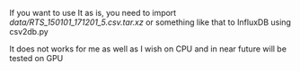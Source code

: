 If you want to use It as is, you need to import *data/RTS_150101_171201_5.csv.tar.xz* or something like that to InfluxDB using csv2db.py

It does not works for me as well as I wish on CPU and in near future will be tested on GPU